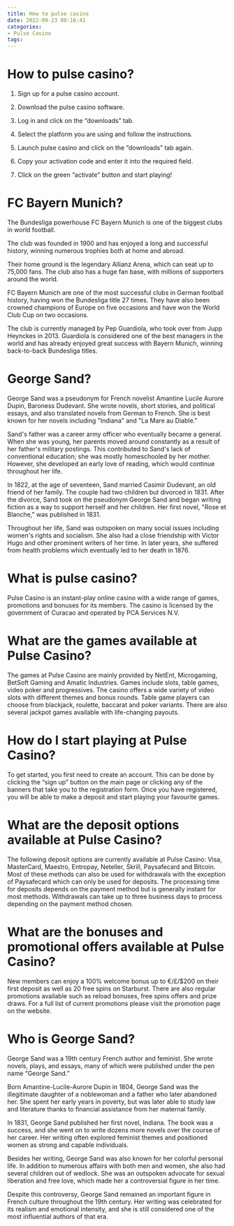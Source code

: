 ```yaml
---
title: How to pulse casino
date: 2022-09-23 00:16:41
categories:
- Pulse Casino
tags:
---
```



#  How to pulse casino?

1. Sign up for a pulse casino account.

2. Download the pulse casino software.
3. Log in and click on the “downloads” tab.
4. Select the platform you are using and follow the instructions.
5. Launch pulse casino and click on the “downloads” tab again.
6. Copy your activation code and enter it into the required field.
7. Click on the green “activate” button and start playing!

#  FC Bayern Munich?

The Bundesliga powerhouse FC Bayern Munich is one of the biggest clubs in world football.

The club was founded in 1900 and has enjoyed a long and successful history, winning numerous trophies both at home and abroad.

Their home ground is the legendary Allianz Arena, which can seat up to 75,000 fans. The club also has a huge fan base, with millions of supporters around the world.

FC Bayern Munich are one of the most successful clubs in German football history, having won the Bundesliga title 27 times. They have also been crowned champions of Europe on five occasions and have won the World Club Cup on two occasions.

The club is currently managed by Pep Guardiola, who took over from Jupp Heynckes in 2013. Guardiola is considered one of the best managers in the world and has already enjoyed great success with Bayern Munich, winning back-to-back Bundesliga titles.

#  George Sand?

George Sand was a pseudonym for French novelist Amantine Lucile Aurore Dupin, Baroness Dudevant. She wrote novels, short stories, and political essays, and also translated novels from German to French. She is best known for her novels including "Indiana" and "La Mare au Diable."

Sand's father was a career army officer who eventually became a general. When she was young, her parents moved around constantly as a result of her father's military postings. This contributed to Sand's lack of conventional education; she was mostly homeschooled by her mother. However, she developed an early love of reading, which would continue throughout her life.

In 1822, at the age of seventeen, Sand married Casimir Dudevant, an old friend of her family. The couple had two children but divorced in 1831. After the divorce, Sand took on the pseudonym George Sand and began writing fiction as a way to support herself and her children. Her first novel, "Rose et Blanche," was published in 1831.

Throughout her life, Sand was outspoken on many social issues including women's rights and socialism. She also had a close friendship with Victor Hugo and other prominent writers of her time. In later years, she suffered from health problems which eventually led to her death in 1876.

#  What is pulse casino?

Pulse Casino is an instant-play online casino with a wide range of games, promotions and bonuses for its members. The casino is licensed by the government of Curacao and operated by PCA Services N.V.

# What are the games available at Pulse Casino?

The games at Pulse Casino are mainly provided by NetEnt, Microgaming, BetSoft Gaming and Amatic Industries. Games include slots, table games, video poker and progressives. The casino offers a wide variety of video slots with different themes and bonus rounds. Table game players can choose from blackjack, roulette, baccarat and poker variants. There are also several jackpot games available with life-changing payouts.

# How do I start playing at Pulse Casino?

To get started, you first need to create an account. This can be done by clicking the “sign up” button on the main page or clicking any of the banners that take you to the registration form. Once you have registered, you will be able to make a deposit and start playing your favourite games.

# What are the deposit options available at Pulse Casino?

The following deposit options are currently available at Pulse Casino: Visa, MasterCard, Maestro, Entropay, Neteller, Skrill, Paysafecard and Bitcoin. Most of these methods can also be used for withdrawals with the exception of Paysafecard which can only be used for deposits. The processing time for deposits depends on the payment method but is generally instant for most methods. Withdrawals can take up to three business days to process depending on the payment method chosen.

# What are the bonuses and promotional offers available at Pulse Casino?

New members can enjoy a 100% welcome bonus up to €/£/$200 on their first deposit as well as 20 free spins on Starburst. There are also regular promotions available such as reload bonuses, free spins offers and prize draws. For a full list of current promotions please visit the promotion page on the website.

#  Who is George Sand?

George Sand was a 19th century French author and feminist. She wrote novels, plays, and essays, many of which were published under the pen name “George Sand.”

Born Amantine-Lucile-Aurore Dupin in 1804, George Sand was the illegitimate daughter of a noblewoman and a father who later abandoned her. She spent her early years in poverty, but was later able to study law and literature thanks to financial assistance from her maternal family.

In 1831, George Sand published her first novel, Indiana. The book was a success, and she went on to write dozens more novels over the course of her career. Her writing often explored feminist themes and positioned women as strong and capable individuals.

Besides her writing, George Sand was also known for her colorful personal life. In addition to numerous affairs with both men and women, she also had several children out of wedlock. She was an outspoken advocate for sexual liberation and free love, which made her a controversial figure in her time.

Despite this controversy, George Sand remained an important figure in French culture throughout the 19th century. Her writing was celebrated for its realism and emotional intensity, and she is still considered one of the most influential authors of that era.